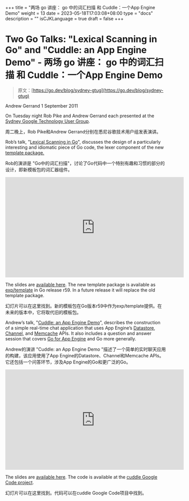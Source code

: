 +++
title = "两场 go 讲座： go 中的词汇扫描 和 Cuddle：一个App Engine Demo"
weight = 13
date = 2023-05-18T17:03:08+08:00
type = "docs"
description = ""
isCJKLanguage = true
draft = false
+++

# Two Go Talks: "Lexical Scanning in Go" and "Cuddle: an App Engine Demo" - 两场 go 讲座： go 中的词汇扫描 和 Cuddle：一个App Engine Demo

> 原文：[https://go.dev/blog/sydney-gtug](https://go.dev/blog/sydney-gtug)

Andrew Gerrand
1 September 2011

On Tuesday night Rob Pike and Andrew Gerrand each presented at the [Sydney Google Technology User Group](http://www.sydney-gtug.org/).

周二晚上，Rob Pike和Andrew Gerrand分别在悉尼谷歌技术用户组发表演讲。

Rob’s talk, "[Lexical Scanning in Go](http://www.youtube.com/watch?v=HxaD_trXwRE)", discusses the design of a particularly interesting and idiomatic piece of Go code, the lexer component of the new [template package.](https://go.dev/pkg/exp/template/)

Rob的演讲是 "Go中的词汇扫描"，讨论了Go代码中一个特别有趣和习惯的部分的设计，即新模板包的词汇器组件。

<iframe src="https://www.youtube.com/embed/HxaD_trXwRE" width="560" height="315" frameborder="0" allowfullscreen="" mozallowfullscreen="" webkitallowfullscreen="" style="box-sizing: border-box;"></iframe>

The slides are [available here](http://cuddle.googlecode.com/hg/talk/lex.html). The new template package is available as [exp/template](https://go.dev/pkg/exp/template/) in Go release r59. In a future release it will replace the old template package.

幻灯片可以在这里找到。新的模板包在Go版本r59中作为exp/template提供。在未来的版本中，它将取代旧的模板包。

Andrew’s talk, "[Cuddle: an App Engine Demo](http://www.youtube.com/watch?v=HQtLRqqB-Kk)", describes the construction of a simple real-time chat application that uses App Engine’s [Datastore](http://code.google.com/appengine/docs/go/datastore/overview.html), [Channel](http://code.google.com/appengine/docs/go/channel/overview.html), and [Memcache](http://code.google.com/appengine/docs/go/datastore/memcache.html) APIs. It also includes a question and answer session that covers [Go for App Engine](http://code.google.com/appengine/docs/go/gettingstarted/) and Go more generally.

Andrew的演讲 "Cuddle: an App Engine Demo "描述了一个简单的实时聊天应用的构建，该应用使用了App Engine的Datastore、Channel和Memcache APIs。它还包括一个问答环节，涉及App Engine的Go和更广泛的Go。

<iframe src="https://www.youtube.com/embed/HQtLRqqB-Kk" width="560" height="315" frameborder="0" allowfullscreen="" mozallowfullscreen="" webkitallowfullscreen="" style="box-sizing: border-box;"></iframe>

The slides are [available here](http://cuddle.googlecode.com/hg/talk/index.html). The code is available at the [cuddle Google Code project](http://code.google.com/p/cuddle/).

幻灯片可以在这里找到。代码可以在cuddle Google Code项目中找到。
